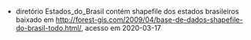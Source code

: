 + diretório Estados_do_Brasil contém shapefile dos estados brasileiros baixado em http://forest-gis.com/2009/04/base-de-dados-shapefile-do-brasil-todo.html/, acesso em 2020-03-17
